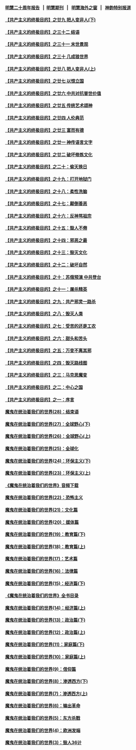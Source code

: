 #### [明慧二十周年报告](https://github.com/gfw-breaker/mh-reports/blob/master/README.md?t=07211720) &nbsp;&nbsp;|&nbsp;&nbsp;[明慧期刊](https://github.com/gfw-breaker/mh-qikan) &nbsp;&nbsp;|&nbsp;&nbsp; [明慧海外之窗](https://github.com/gfw-breaker/mh-news/blob/master/README.md?t=07211720) &nbsp;&nbsp;|&nbsp;&nbsp; [神韵特别报道](https://github.com/gfw-breaker/mh-news/blob/master/shenyun.md?t=07211720) 

#### [【共产主义的终极目的】之廿九 把人变非人(下)](../pages/nsc422/n11344140.md?t=07211720) 

#### [【共产主义的终极目的】之三十二 结语](../pages/nsc422/n11360535.md?t=07211720) 

#### [【共产主义的终极目的】之三十一 末世景观](../pages/nsc422/n11351129.md?t=07211720) 

#### [【共产主义的终极目的】之三十 几成狼世界](../pages/nsc422/n11348280.md?t=07211720) 

#### [【共产主义的终极目的】之廿八 把人变非人(上)](../pages/nsc422/n11340492.md?t=07211720) 

#### [【共产主义的终极目的】之廿七 以恨立国](../pages/nsc422/n11336944.md?t=07211720) 

#### [【共产主义的终极目的】之廿六 中共对抗普世价值](../pages/nsc422/n11324785.md?t=07211720) 

#### [【共产主义的终极目的】之廿五 传统艺术颂神](../pages/nsc422/n11296396.md?t=07211720) 

#### [【共产主义的终极目的】之廿四 人伦典范](../pages/nsc422/n11296397.md?t=07211720) 

#### [【共产主义的终极目的】之廿三 富而有德](../pages/nsc422/n11283598.md?t=07211720) 

#### [【共产主义的终极目的】之廿一 神传语言文字](../pages/nsc422/n11263265.md?t=07211720) 

#### [【共产主义的终极目的】之廿二 破坏修炼文化](../pages/nsc422/n11245728.md?t=07211720) 

#### [【共产主义的终极目的】之二十：偷天换日](../pages/nsc422/n11238846.md?t=07211720) 

#### [【共产主义的终极目的】之十九：打开地狱门](../pages/nsc422/n11206376.md?t=07211720) 

#### [【共产主义的终极目的】之十八：柔性洗脑](../pages/nsc422/n11199994.md?t=07211720) 

#### [【共产主义的终极目的】之十七：颠倒善恶](../pages/nsc422/n11179782.md?t=07211720) 

#### [【共产主义的终极目的】之十六：反神骂祖宗](../pages/nsc422/n11166798.md?t=07211720) 

#### [【共产主义的终极目的】之十五：毁人不倦](../pages/nsc422/n11166792.md?t=07211720) 

#### [【共产主义的终极目的】之十四：邪恶之最](../pages/nsc422/n11150249.md?t=07211720) 

#### [【共产主义的终极目的】之十三：毁灭文化](../pages/nsc422/n11135227.md?t=07211720) 

#### [【共产主义的终极目的】之十二：破坏自然](../pages/nsc422/n11135214.md?t=07211720) 

#### [【共产主义的终极目的】之十：苏俄预演 中共登台](../pages/nsc422/n11118424.md?t=07211720) 

#### [【共产主义的终极目的】之十一：屠杀精英](../pages/nsc422/n11118442.md?t=07211720) 

#### [【共产主义的终极目的】之九：共产邪灵一路杀](../pages/nsc422/n11114139.md?t=07211720) 

#### [【共产主义的终极目的】之八：毁灭人类](../pages/nsc422/n11108503.md?t=07211720) 

#### [【共产主义的终极目的】之七：受苦的还是工农](../pages/nsc422/n11101809.md?t=07211720) 

#### [【共产主义的终极目的】之六：甜头和苦头](../pages/nsc422/n11096971.md?t=07211720) 

#### [【共产主义的终极目的】之五：万变不离其邪](../pages/nsc422/n11091285.md?t=07211720) 

#### [【共产主义的终极目的】之四：毁灭路线图](../pages/nsc422/n11086284.md?t=07211720) 

#### [【共产主义的终极目的】之三：马克思魔变](../pages/nsc422/n11061941.md?t=07211720) 

#### [【共产主义的终极目的】之二：中心之国](../pages/nsc422/n11047728.md?t=07211720) 

#### [【共产主义的终极目的】之一：序言](../pages/nsc422/n11086077.md?t=07211720) 

#### [魔鬼在统治着我们的世界(28)：结束语](../pages/nsc422/n10936246.md?t=07211720) 

#### [魔鬼在统治着我们的世界(27)：全球野心(下)](../pages/nsc422/n10928319.md?t=07211720) 

#### [魔鬼在统治着我们的世界(26)：全球野心(上)](../pages/nsc422/n10900318.md?t=07211720) 

#### [魔鬼在统治着我们的世界(25)：全球化](../pages/nsc422/n10788205.md?t=07211720) 

#### [魔鬼在统治着我们的世界(24)：环保主义(下)](../pages/nsc422/n10695307.md?t=07211720) 

#### [魔鬼在统治着我们的世界(23)：环保主义(上)](../pages/nsc422/n10688613.md?t=07211720) 

#### [《魔鬼在统治着我们的世界》音频下载](../pages/nsc422/n10635553.md?t=07211720) 

#### [魔鬼在统治着我们的世界(22)：恐怖主义](../pages/nsc422/n10614727.md?t=07211720) 

#### [魔鬼在统治着我们的世界(21)：文化篇](../pages/nsc422/n10597706.md?t=07211720) 

#### [魔鬼在统治着我们的世界(20)：媒体篇](../pages/nsc422/n10586579.md?t=07211720) 

#### [魔鬼在统治着我们的世界(19)：教育篇(下)](../pages/nsc422/n10564808.md?t=07211720) 

#### [魔鬼在统治着我们的世界(18)：教育篇(上)](../pages/nsc422/n10526970.md?t=07211720) 

#### [魔鬼在统治着我们的世界(17)：艺术篇](../pages/nsc422/n10499093.md?t=07211720) 

#### [魔鬼在统治着我们的世界(16)：法律篇](../pages/nsc422/n10485969.md?t=07211720) 

#### [魔鬼在统治着我们的世界(15)：经济篇(下)](../pages/nsc422/n10469975.md?t=07211720) 

#### [《魔鬼在统治着我们的世界》全书目录](../pages/nsc422/n10464261.md?t=07211720) 

#### [魔鬼在统治着我们的世界(14)：经济篇(上)](../pages/nsc422/n10457370.md?t=07211720) 

#### [魔鬼在统治着我们的世界(13)：政治篇(下)](../pages/nsc422/n10448270.md?t=07211720) 

#### [魔鬼在统治着我们的世界(12)：政治篇(上)](../pages/nsc422/n10444576.md?t=07211720) 

#### [魔鬼在统治着我们的世界(11)：家庭篇(下)](../pages/nsc422/n10440961.md?t=07211720) 

#### [魔鬼在统治着我们的世界(10)：家庭篇(上)](../pages/nsc422/n10435448.md?t=07211720) 

#### [魔鬼在统治着我们的世界(9)：信仰篇](../pages/nsc422/n10432159.md?t=07211720) 

#### [魔鬼在统治着我们的世界(8)：渗透西方(下)](../pages/nsc422/n10429603.md?t=07211720) 

#### [魔鬼在统治着我们的世界(7)：渗透西方(上)](../pages/nsc422/n10426013.md?t=07211720) 

#### [魔鬼在统治着我们的世界(6)：输出革命](../pages/nsc422/n10421536.md?t=07211720) 

#### [魔鬼在统治着我们的世界(5)：东方杀戮](../pages/nsc422/n10417707.md?t=07211720) 

#### [魔鬼在统治着我们的世界(4)：欧洲发端](../pages/nsc422/n10414890.md?t=07211720) 

#### [魔鬼在统治着我们的世界(3)：毁人36计](../pages/nsc422/n10411583.md?t=07211720) 

